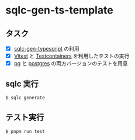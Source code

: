 # sqlc-gen-ts-template

## タスク

- [x] [sqlc-gen-typescript](https://github.com/sqlc-dev/sqlc-gen-typescript) の利用
- [x] [Vitest](https://vitest.dev/) と [Testcontainers](https://testcontainers.com/) を利用したテストの実行
- [x] [pg](https://www.npmjs.com/package/pg) と [postgres](https://www.npmjs.com/package/postgres) の両方バージョンのテストを用意

## sqlc 実行

```bash
$ sqlc generate
```

## テスト実行

```bash
$ pnpm run test
```
